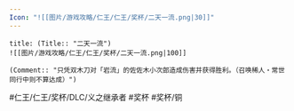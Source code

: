 ```yaml
---
Icon: "![[图片/游戏攻略/仁王/仁王/奖杯/二天一流.png|30]]"
---
```

```ad-common-bronze-trophy
title: (Title:: "二天一流")
![[图片/游戏攻略/仁王/仁王/奖杯/二天一流.png|100]]

(Comment:: "只凭双木刀对「岩流」的佐佐木小次郎造成伤害并获得胜利。（召唤稀人・常世同行中则不算达成）")
```

#仁王/仁王/奖杯/DLC/义之继承者 #奖杯 #奖杯/铜
